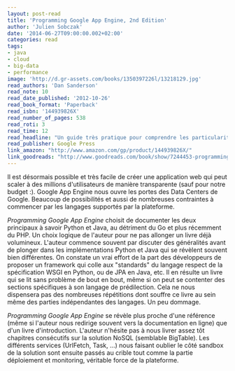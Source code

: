 ```yaml
---
layout: post-read
title: 'Programming Google App Engine, 2nd Edition'
author: 'Julien Sobczak'
date: '2014-06-27T09:00:00.002+02:00'
categories: read
tags:
- java
- cloud
- big-data
- performance
image: 'http://d.gr-assets.com/books/1350397226l/13218129.jpg'
read_authors: 'Dan Sanderson'
read_note: 10
read_date_published: '2012-10-26'
read_book_format: 'Paperback'
read_isbn: '144939826X'
read_number_of_pages: 538
read_roti: 3
read_time: 12
read_headline: "Un guide très pratique pour comprendre les particularités de la plateforme comme sa solution NoSQL Datastore. La référence."
read_publisher: Google Press
link_amazon: "http://www.amazon.com/gp/product/144939826X/"
link_goodreads: "http://www.goodreads.com/book/show/7244453-programming-google-app-engine"
---
```



Il est désormais possible et très facile de créer une application web qui peut scaler à des millions d'utilisateurs de manière transparente (sauf pour notre budget :). Google App Engine nous ouvre les portes des Data Centers de Google. Beaucoup de possibilités et aussi de nombreuses contraintes à commencer par les langages supportés par la plateforme.

*Programming Google App Engine* choisit de documenter les deux principaux à savoir Python et Java, au détriment du Go et plus récemment du PHP. Un choix logique de l'auteur pour ne pas allonger un livre déjà volumineux. L'auteur commence souvent par discuter des généralités avant de plonger dans les implémentations Python et Java qui se révèlent souvent bien différentes. On constate un vrai effort de la part des développeurs de proposer un framework qui colle aux "standards" du langage respect de la spécification WSGI en Python, ou de JPA en Java, etc. Il en résulte un livre qui se lit sans problème de bout en bout, même si on peut se contenter des sections spécifiques à son langage de prédilection. Cela ne nous dispensera pas des nombreuses répétitions dont souffre ce livre au sein même des parties indépendantes des langages. Un peu dommage.

*Programming Google App Engine* se révèle plus proche d'une référence (même si l'auteur nous redirige souvent vers la documentation en ligne) que d'un livre d'introduction. L'auteur n'hésite pas à nous livrer assez tôt chapitres consécutifs sur la solution NoSQL (semblable BigTable). Les différents services (UrlFetch, Task, ...) nous faisant oublier le côté sandbox de la solution sont ensuite passés au crible tout comme la partie déploiement et monitoring, véritable force de la plateforme.

